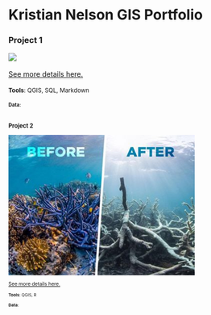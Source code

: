 Kristian Nelson GIS Portfolio
=============================

### Project 1 

![](3dmapv2.jpg)

[See more details here.](https://kristiannelson.github.io/project1/project_1.html)

<small>__Tools__: QGIS, SQL, Markdown

<small>__Data__: 

</div>

<div style="display: table-cell; width:370px" markdown="1">

### Project 2

![](project2/coral21.jpg)

[See more details here.](https://kristiannelson.github.io/project2/project2.html)


<small>__Tools__: QGIS, R</small>

<small>__Data__:
